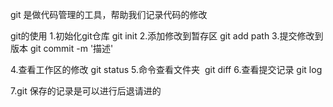 git 是做代码管理的工具，帮助我们记录代码的修改


git的使用
1.初始化git仓库 git init
2.添加修改到暂存区 git add path
3.提交修改到版本 git commit -m '描述'


4.查看工作区的修改 git status
5.命令查看文件夹  git diff
6.查看提交记录 git log


7.git 保存的记录是可以进行后退请进的
